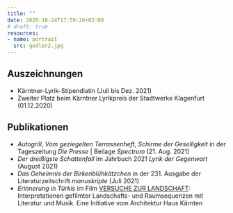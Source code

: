 ```yaml
---
title: ""
date: 2020-10-24T17:59:26+02:00
# draft: true
resources:
- name: portrait
  src: godler2.jpg
---
```


## Auszeichnungen

* Kärntner-Lyrik-Stipendiatin (Juli bis Dez. 2021)
* Zweiter Platz beim Kärntner Lyrikpreis der Stadtwerke Klagenfurt (01.12.2020)

## Publikationen

* _Autogrill_, _Vom geziegelten Terrassenheft_, _Schirme der Geselligkeit_ in der Tageszeitung _Die Presse_ | Beilage _Spectrum_ (21. Aug. 2021)
* _Der dreißigste Schattenfall_ im Jahrbuch 2021 _Lyrik der Gegenwart_ (August 2021)
* _Das Geheimnis der Birkenblühkätzchen_ in der 231. Ausgabe der Literaturzeitschrift _manuskripte_ (Juli 2021)
* _Erinnerung in Türkis_ im Film <a href="https://www.youtube.com/watch?v=lQV4y-eWekA">VERSUCHE ZUR LANDSCHAFT</a>: Interpretationen gefilmter Landschafts- und Raumsequenzen mit Literatur und Musik. Eine Initiative vom Architektur Haus     Kärnten